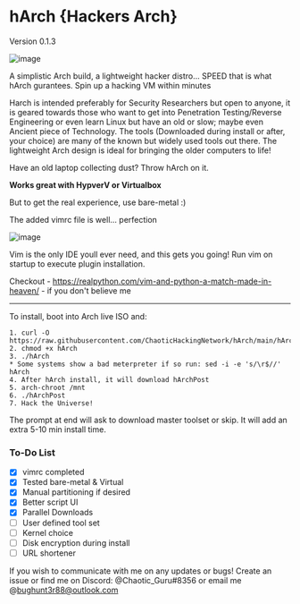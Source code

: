 # hArch {Hackers Arch} 
Version 0.1.3

![image](https://user-images.githubusercontent.com/49621391/193427466-3750395a-5dab-40d9-8457-87832c460c0a.png)



A simplistic Arch build, a lightweight hacker distro... SPEED that is what hArch gurantees. Spin up a hacking VM within minutes

Harch is intended preferably for Security Researchers but open to anyone, it is geared towards those who want to get into Penetration Testing/Reverse Engineering or even learn Linux but have an old or slow; maybe even Ancient piece of Technology. The tools (Downloaded during install or after, your choice) are many of the known but widely used tools out there. The lightweight Arch design is ideal for bringing the older computers to life!

Have an old laptop collecting dust? Throw hArch on it.
 
 **Works great with HypverV or Virtualbox** 

But to get the real experience, use bare-metal :) 

The added vimrc file is well... perfection

![image](https://user-images.githubusercontent.com/49621391/193386061-3ff981af-2f7f-4e5e-a1ff-a3ae4dc8cd3f.png)

Vim is the only IDE youll ever need, and this gets you going! Run vim on startup to execute plugin installation.

Checkout - https://realpython.com/vim-and-python-a-match-made-in-heaven/ - if you don't believe me
__________________________________________________________________________________________________________________________________________________________________

To install, boot into Arch live ISO and:
  
    1. curl -O https://raw.githubusercontent.com/ChaoticHackingNetwork/hArch/main/hArch
    2. chmod +x hArch
    3. ./hArch
    * Some systems show a bad meterpreter if so run: sed -i -e 's/\r$//' hArch 
    4. After hArch install, it will download hArchPost
    5. arch-chroot /mnt
    6. ./hArchPost
    7. Hack the Universe!
 
The prompt at end will ask to download master toolset or skip. It will add an extra 5-10 min install time. 

### To-Do List
- [x] vimrc completed
- [x] Tested bare-metal & Virtual
- [x] Manual partitioning if desired
- [x] Better script UI
- [x] Parallel Downloads
- [ ] User defined tool set
- [ ] Kernel choice
- [ ] Disk encryption during install
- [ ] URL shortener

If you wish to communicate with me on any updates or bugs! Create an issue or find me on Discord: @Chaotic_Guru#8356 or email me @bughunt3r88@outlook.com
  
